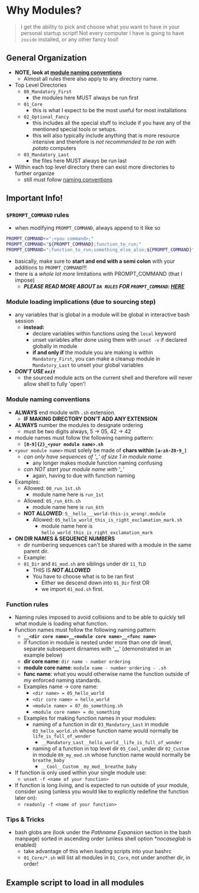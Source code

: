 # Why Modules?
> I get the ability to pick and choose what you want to have in your personal startup script! Not every computer I have is going to have `zoxide` installed, or any other fancy tool!


## General Organization
- **NOTE, look at [module naming conventions](#module-naming-conventions)**
    - Almost all rules there also apply to any directory name.
- Top Level Directories
    - `00_Mandatory_First`
        - the modules here MUST always be run first
    - `01_Core`
        - this is what I expect to be the most useful for most installations
    - `02_Optional_Fancy`
        - this includes all the special stuff to include if you have any of the mentioned special tools or setups.
        - this will also typically include anything that is more resource intensive and therefore is *not recommended to be ran with potato* computers
    - `03_Mandatory_Last`
        - the files here MUST always be run last
- Within each top level directory there can exist more directories to further organize
    - still must follow [naming conventions](#module-naming-conventions)


## Important Info!

### `$PROMPT_COMMAND` rules
- when modifying `PROMPT_COMMAND`, always append to it like so
```bash
PROMPT_COMMAND+=";<you command>;"
PROMPT_COMMAND="${PROMPT_COMMAND};function_to_run;"
PROMPT_COMMAND=";function_to_run;something_else_also;${PROMPT_COMMAND}"
```
- basically, make sure to **start and end with a semi colon** with your additions to `PROMPT_COMMAND`!!!
- there is a *whole lot more* limitations with PROMPT_COMMAND (that I impose)
    - ***PLEASE READ MORE ABOUT `DA RULES` FOR `PROMPT_COMMAND`: [HERE](./03_Mandatory_Last/prompt_command_final_clean.sh)***

### Module loading implications (due to sourcing step)
- any variables that is global in a module will be global in interactive bash session
    - **instead:**
        - declare variables within functions using the `local` keyword
        - unset variables after done using them with `unset -v` if declared globally in module
        - **if and only if** the module you are making is within `Mandatory_First`, you can make a cleanup module in `Mandatory_Last` to unset your global variables
- ***DON'T USE `exit`***
    - the sourced module acts on the current shell and therefore will never allow shell to fully 'open'!

### Module naming conventions
- **ALWAYS** end module with `.sh` extension.
    - **IF MAKING DIRECTORY DON'T ADD ANY EXTENSION**
- **ALWAYS** number the modules to designate ordering
    - must be two digits always, 5 -> 05, 42 -> 42
- module names must follow the following naming pattern:
    - **`[0-9]{2}_<your module name>.sh`**
- `<your module name>` must solely be made of **chars within `[a-zA-Z0-9_]`**
    - *can only have sequences of '_' of size 1 in module name*
        - any longer makes module function naming confusing
    - *can NOT start your module name with '_'*
        - again, having to due with function naming
- Examples:
    - Allowed: `00_run_1st.sh`
        - module name here is `run_1st`
    - Allowed: `05_run_6th.sh`
        - module name here is `run_6th`
    - **NOT ALLOWED**: `5__hello___world-this-is_wrong!.module`
        - Allowed: `05_hello_world_this_is_right_exclamation_mark.sh`
            - module name here is `hello_world_this_is_right_exclamation_mark`
- **ON DIR NAMES & SEQUENCE NUMBERS**
    - dir numbering sequences can't be shared with a module in the same parent dir.
    - Example:
    - `01_Dir` and `01_mod.sh` are siblings under dir `11_TLD`
        - THIS IS ***NOT ALLOWED***
        - You have to choose what is to be ran first
            - Either we descend down into `01_Dir` first OR
            - we import `01_mod.sh` first.

### Function rules
- Naming rules imposed to avoid collisions and to be able to quickly tell what module is loading what function.
- Function names must follow the following naming pattern:
    - **`__<dir core name>__<module core name>__<func name>`**
    - if function in module is nested under more than one dir level, separate subsequent dirnames with '__' (demonstrated in an example below)
    - **dir core name**: `dir name - number ordering`
    - **module core name**: `module name - number ordering - .sh`
    - **func name**: what you would otherwise name the function outside of my enforced naming standards.
    - Examples name -> core name:
        - `<dir name> = 05_hello_world`
        - `<dir core name> = hello_world`
        - `<module name> = 07_do_something.sh`
        - `<module core name> = do_something`
    - Examples for making function names in your modules:
        - naming of a function in dir `03_Mandatory_Last` in module `03_hello_world.sh` whose function name would normally be `life_is_full_of_wonder`
            - `__Mandatory_Last__hello_world__life_is_full_of_wonder`
        - naming of a function in top level dir `05_Cool`, under dir `02_Custom` in module `09_my_mod.sh` whose function name would normally be `breathe_baby`
            - `__Cool__Custom__my_mod__breathe_baby`
- If function is only used within your single module use:
    - `unset -f <name of your function>`
- If function is long living, and is expected to run outside of your module, consider using (unless you would like to explicitly redefine the function later on):
    - `readonly -f <name of your function>`

### Tips & Tricks
- bash globs are (look under the *Pathname Expansion* section in the bash manpage) sorted in ascending order (unless shell option **nocaseglob* is enabled)
    - take advantage of this when loading scripts into your bashrc
    - `01_Core/*.sh` will list all modules in `01_Core`, not under another dir, in order!

## Example script to load in all modules
```bash

```